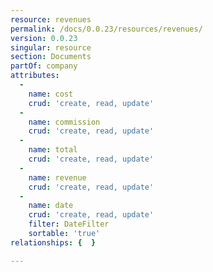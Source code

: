 ```yaml
---
resource: revenues
permalink: /docs/0.0.23/resources/revenues/
version: 0.0.23
singular: resource
section: Documents
partOf: company
attributes:
  -
    name: cost
    crud: 'create, read, update'
  -
    name: commission
    crud: 'create, read, update'
  -
    name: total
    crud: 'create, read, update'
  -
    name: revenue
    crud: 'create, read, update'
  -
    name: date
    crud: 'create, read, update'
    filter: DateFilter
    sortable: 'true'
relationships: {  }

---
```

